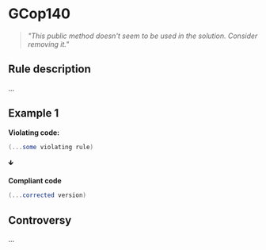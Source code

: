 # GCop140

> *"This public method doesn't seem to be used in the solution. Consider removing it."*


## Rule description
...

## Example 1
**Violating code:**
```csharp
(...some violating rule)
```
🡻

**Compliant code**
```csharp
(...corrected version)
```
 
 
 ## Controversy
...

